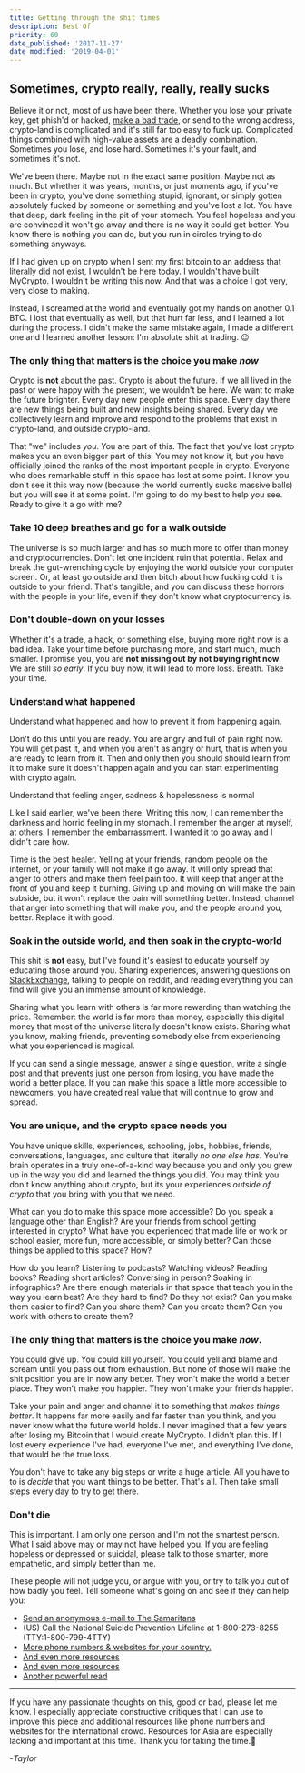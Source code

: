 ```yaml
---
title: Getting through the shit times
description: Best Of
priority: 60
date_published: '2017-11-27'
date_modified: '2019-04-01'
---
```


## Sometimes, crypto really, really, really sucks

Believe it or not, most of us have been there. Whether you lose your private key, get phish'd or hacked, [make a bad trade](https://www.reddit.com/r/ethtrader/comments/606fz4/my_final_margin_call/df3utfr/), or send to the wrong address, crypto-land is complicated and it's still far too easy to fuck up. Complicated things combined with high-value assets are a deadly combination. Sometimes you lose, and lose hard. Sometimes it's your fault, and sometimes it's not.

We've been there. Maybe not in the exact same position. Maybe not as much. But whether it was years, months, or just moments ago, if you've been in crypto, you've done something stupid, ignorant, or simply gotten absolutely fucked by someone or something and you've lost a lot. You have that deep, dark feeling in the pit of your stomach. You feel hopeless and you are convinced it won't go away and there is no way it could get better. You know there is nothing you can do, but you run in circles trying to do something anyways.

If I had given up on crypto when I sent my first bitcoin to an address that literally did not exist, I wouldn't be here today. I wouldn't have built MyCrypto. I wouldn't be writing this now. And that was a choice I got very, very close to making.

Instead, I screamed at the world and eventually got my hands on another 0.1 BTC. I lost that eventually as well, but that hurt far less, and I learned a lot during the process. I didn't make the same mistake again, I made a different one and I learned another lesson: I'm absolute shit at trading. 😉

### The only thing that matters is the choice you make *now*

Crypto is **not** about the past. Crypto is about the future. If we all lived in the past or were happy with the present, we wouldn't be here. We want to make the future brighter. Every day new people enter this space. Every day there are new things being built and new insights being shared. Every day we collectively learn and improve and respond to the problems that exist in crypto-land, and outside crypto-land.

That "we" includes *you*. You are part of this. The fact that you've lost crypto makes you an even bigger part of this. You may not know it, but you have officially joined the ranks of the most important people in crypto. Everyone who does remarkable stuff in this space has lost at some point.  I know you don't see it this way now (because the world currently sucks massive balls) but you will see it at some point. I'm going to do my best to help you see. Ready to give it a go with me?

### Take 10 deep breathes and go for a walk outside

The universe is so much larger and has so much more to offer than money and cryptocurrencies. Don't let one incident ruin that potential. Relax and break the gut-wrenching cycle by enjoying the world outside your computer screen. Or, at least go outside and then bitch about how fucking cold it is outside to your friend. That's tangible, and you can discuss these horrors with the people in your life, even if they don't know what cryptocurrency is.

### Don't double-down on your losses

Whether it's a trade, a hack, or something else, buying more right now is a bad idea. Take your time before purchasing more, and start much, much smaller. I promise you, you are **not missing out by not buying right now**. We are still *so early*. If you buy now, it will lead to more loss. Breath. Take your time.

### Understand what happened

Understand what happened and how to prevent it from happening again.

Don't do this until you are ready. You are angry and full of pain right now. You will get past it, and when you aren't as angry or hurt, that is when you are ready to learn from it. Then and only then you should should learn from it to make sure it doesn't happen again and you can start experimenting with crypto again.

Understand that feeling anger, sadness & hopelessness is normal

Like I said earlier, we've been there. Writing this now, I can remember the darkness and horrid feeling in my stomach. I remember the anger at myself, at others. I remember the embarrassment. I wanted it to go away and I didn't care how.

Time is the best healer. Yelling at your friends, random people on the internet, or your family will not make it go away. It will only spread that anger to others and make them feel pain too. It will keep that anger at the front of you and keep it burning. Giving up and moving on will make the pain subside, but it won't replace the pain will something better. Instead, channel that anger into something that will make you, and the people around you, better. Replace it with good.

### Soak in the outside world, and then soak in the crypto-world

This shit is **not** easy, but I've found it's easiest to educate yourself by educating those around you. Sharing experiences, answering questions on [StackExchange](https://ethereum.stackexchange.com/), talking to people on reddit, and reading everything you can find will give you an immense amount of knowledge.

Sharing what you learn with others is far more rewarding than watching the price. Remember: the world is far more than money, especially this digital money that most of the universe literally doesn't know exists. Sharing what you know, making friends, preventing somebody else from experiencing what you experienced is magical.

If you can send a single message, answer a single question, write a single post and that prevents just one person from losing, you have made the world a better place. If you can make this space a little more accessible to newcomers, you have created real value that will continue to grow and spread.

### You are unique, and the crypto space needs you

You have unique skills, experiences, schooling, jobs, hobbies, friends, conversations, languages, and culture that literally *no one else has*. You're brain operates in a truly one-of-a-kind way because you and only you grew up in the way you did and learned the things you did. You may think you don't know anything about crypto, but its your experiences *outside of crypto* that you bring with you that we need.

What can you do to make this space more accessible? Do you speak a language other than English? Are your friends from school getting interested in crypto? What have you experienced that made life or work or school easier, more fun, more accessible, or simply better? Can those things be applied to this space? How?

How do you learn? Listening to podcasts? Watching videos? Reading books? Reading short articles? Conversing in person? Soaking in infographics? Are there enough materials in that space that teach you in the way you learn best? Are they hard to find? Do they not exist? Can you make them easier to find? Can you share them? Can you create them? Can you work with others to create them?

### The only thing that matters is the choice you make *now*.

You could give up. You could kill yourself. You could yell and blame and scream until you pass out from exhaustion. But none of those will make the shit position you are in now any better. They won't make the world a better place. They won't make you happier. They won't make your friends happier.

Take your pain and anger and channel it to something that *makes things better*. It happens far more easily and far faster than you think, and you never know what the future world holds. I never imagined that a few years after losing my Bitcoin that I would create MyCrypto. I didn't plan this. If I lost every experience I've had, everyone I've met, and everything I've done, that would be the true loss.

You don't have to take any big steps or write a huge article. All you have to to is *decide* that you want things to be better. That's all. Then take small steps every day to try to get there.

### Don't die

This is important. I am only one person and I'm not the smartest person. What I said above may or may not have helped you. If you are feeling hopeless or depressed or suicidal, please talk to those smarter, more empathetic, and simply better than me.

These people will not judge you, or argue with you, or try to talk you out of how badly you feel. Tell someone what's going on and see if they can help you:

* [Send an anonymous e-mail to The Samaritans](https://metanoia.org/suicide/samaritans.htm)
* (US) Call the National Suicide Prevention Lifeline at 1-800-273-8255 (TTY:1-800-799-4TTY)
* [More phone numbers & websites for your country.](http://codedredalert.tumblr.com/post/109005732295/helpline-masterlist)
* [And even more resources](https://www.samaritans.org/how-we-can-help-you/other-sources-help)
* [And even more resources](http://www.yourlifecounts.org/need-help/crisis-lines)
* [Another powerful read](https://metanoia.org/suicide/samaritans.htm)

---

If you have any passionate thoughts on this, good or bad, please let me know. I especially appreciate constructive critiques that I can use to improve this piece and additional resources like phone numbers and websites for the international crowd. Resources for Asia are especially lacking and important at this time. Thank you for taking the time.💖

-*Taylor*

